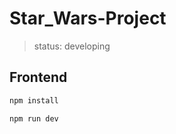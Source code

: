 <h1>Star_Wars-Project</h1>

>status: developing

<h2>Frontend</h2>

```bash
npm install
```

```bash
npm run dev
```
